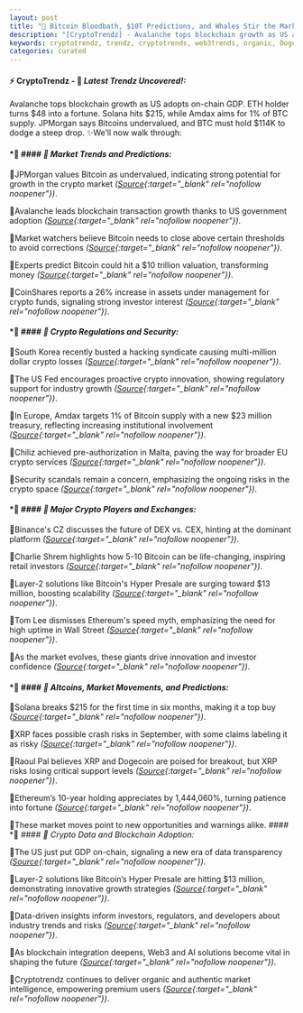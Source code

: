 ```yaml
---
layout: post
title: "🌇 Bitcoin Bloodbath, $10T Predictions, and Whales Stir the Market"
description: "[CryptoTrendz] - Avalanche tops blockchain growth as US adopts on-chain GDP. ETH holder turns $48 into a fortune. Solana hits $215, while Amdax aims for 1% of BTC supply. JPMorgan says Bitcoins undervalued, and BTC must hold $114K to dodge a steep drop."
keywords: cryptotrendz, trendz, cryptotrends, web3trends, organic, Dogecoin, XRP, growth, BTC, Korea, Crypto, ETH, market, Bitcoin, Ethereum, Altcoins
categories: curated
---
```


#### ⚡ CryptoTrendz - 📌 *Latest Trendz Uncovered!:*

Avalanche tops blockchain growth as US adopts on-chain GDP. ETH holder turns $48 into a fortune. Solana hits $215, while Amdax aims for 1% of BTC supply. JPMorgan says Bitcoins undervalued, and BTC must hold $114K to dodge a steep drop. ✨We’ll now walk through:


#### *🔖  #### *🔖 Market Trends and Predictions:*  

🔹JPMorgan values Bitcoin as undervalued, indicating strong potential for growth in the crypto market *([Source](https://s.avyag.com/bndz){:target="_blank" rel="nofollow noopener"})*.  

🔹Avalanche leads blockchain transaction growth thanks to US government adoption *([Source](https://s.avyag.com/iwyl){:target="_blank" rel="nofollow noopener"})*.  

🔹Market watchers believe Bitcoin needs to close above certain thresholds to avoid corrections *([Source](https://s.avyag.com/5m2o){:target="_blank" rel="nofollow noopener"})*.  

🔹Experts predict Bitcoin could hit a $10 trillion valuation, transforming money *([Source](https://s.avyag.com/upwn){:target="_blank" rel="nofollow noopener"})*.  

🔹CoinShares reports a 26% increase in assets under management for crypto funds, signaling strong investor interest *([Source](https://s.avyag.com/wxr9){:target="_blank" rel="nofollow noopener"})*.  

#### *🔖  #### *🔖 Crypto Regulations and Security:*  

🔹South Korea recently busted a hacking syndicate causing multi-million dollar crypto losses *([Source](https://s.avyag.com/7qt3){:target="_blank" rel="nofollow noopener"})*.  

🔹The US Fed encourages proactive crypto innovation, showing regulatory support for industry growth *([Source](https://s.avyag.com/2f0p){:target="_blank" rel="nofollow noopener"})*.  

🔹In Europe, Amdax targets 1% of Bitcoin supply with a new $23 million treasury, reflecting increasing institutional involvement *([Source](https://s.avyag.com/bltr){:target="_blank" rel="nofollow noopener"})*.  

🔹Chiliz achieved pre-authorization in Malta, paving the way for broader EU crypto services *([Source](https://s.avyag.com/n65w){:target="_blank" rel="nofollow noopener"})*.  

🔹Security scandals remain a concern, emphasizing the ongoing risks in the crypto space *([Source](https://s.avyag.com/oxu3){:target="_blank" rel="nofollow noopener"})*.  

#### *🔖  #### *🔖 Major Crypto Players and Exchanges:*  

🔹Binance's CZ discusses the future of DEX vs. CEX, hinting at the dominant platform *([Source](https://s.avyag.com/vy2b){:target="_blank" rel="nofollow noopener"})*.  

🔹Charlie Shrem highlights how 5-10 Bitcoin can be life-changing, inspiring retail investors *([Source](https://s.avyag.com/8nfj){:target="_blank" rel="nofollow noopener"})*.  

🔹Layer-2 solutions like Bitcoin's Hyper Presale are surging toward $13 million, boosting scalability *([Source](https://s.avyag.com/j7p9){:target="_blank" rel="nofollow noopener"})*.  

🔹Tom Lee dismisses Ethereum's speed myth, emphasizing the need for high uptime in Wall Street *([Source](https://s.avyag.com/e7zv){:target="_blank" rel="nofollow noopener"})*.  

🔹As the market evolves, these giants drive innovation and investor confidence *([Source](https://s.avyag.com/vy2b){:target="_blank" rel="nofollow noopener"})*.  

#### *🔖  #### *🔖 Altcoins, Market Movements, and Predictions:*  

🔹Solana breaks $215 for the first time in six months, making it a top buy *([Source](https://s.avyag.com/exct){:target="_blank" rel="nofollow noopener"})*.  

🔹XRP faces possible crash risks in September, with some claims labeling it as risky *([Source](https://s.avyag.com/3y53){:target="_blank" rel="nofollow noopener"})*.  

🔹Raoul Pal believes XRP and Dogecoin are poised for breakout, but XRP risks losing critical support levels *([Source](https://s.avyag.com/mync){:target="_blank" rel="nofollow noopener"})*.  

🔹Ethereum’s 10-year holding appreciates by 1,444,060%, turning patience into fortune *([Source](https://s.avyag.com/p3kt){:target="_blank" rel="nofollow noopener"})*.  

🔹These market moves point to new opportunities and warnings alike. #### *🔖  #### *🔖 Crypto Data and Blockchain Adoption:*  

🔹The US just put GDP on-chain, signaling a new era of data transparency *([Source](https://s.avyag.com/tpif){:target="_blank" rel="nofollow noopener"})*.  

🔹Layer-2 solutions like Bitcoin’s Hyper Presale are hitting $13 million, demonstrating innovative growth strategies *([Source](https://s.avyag.com/j7p9){:target="_blank" rel="nofollow noopener"})*.  

🔹Data-driven insights inform investors, regulators, and developers about industry trends and risks *([Source](https://s.avyag.com/iwyl){:target="_blank" rel="nofollow noopener"})*.  

🔹As blockchain integration deepens, Web3 and AI solutions become vital in shaping the future *([Source](https://s.avyag.com/8nfj){:target="_blank" rel="nofollow noopener"})*.  

🔹Cryptotrendz continues to deliver organic and authentic market intelligence, empowering premium users *([Source](https://s.avyag.com/upwn){:target="_blank" rel="nofollow noopener"})*.